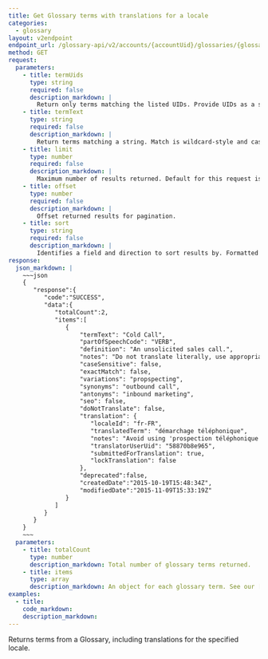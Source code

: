 ```yaml
---
title: Get Glossary terms with translations for a locale
categories:
  - glossary
layout: v2endpoint
endpoint_url: /glossary-api/v2/accounts/{accountUid}/glossaries/{glossaryUid}/locales/{localeId}/terms
method: GET
request:
  parameters:
    - title: termUids
      type: string
      required: false
      description_markdown: |
        Return only terms matching the listed UIDs. Provide UIDs as a single comma-separated string.
    - title: termText
      type: string
      required: false
      description_markdown: |
        Return terms matching a string. Match is wildcard-style and case-insensitive. For example, `termText=cold` will match `Cold Call`, but `termText=Cold Calls` will not.
    - title: limit
      type: number
      required: false
      description_markdown: |
        Maximum number of results returned. Default for this request is `100`, maximum is `5000`.
    - title: offset
      type: number
      required: false
      description_markdown: |
        Offset returned results for pagination.
    - title: sort
      type: string
      required: false
      description_markdown: |
        Identifies a field and direction to sort results by. Formatted as the field and direction separated by a comma, e.g. `sort=termText,asc`. Accepted values are `termText` (default), `createdDate` and `modifiedDate`. Directions are specified as `asc` or `desc`.
response:
  json_markdown: |
    ~~~json
    {
       "response":{
          "code":"SUCCESS",
          "data":{
             "totalCount":2,
             "items":[
                {
                    "termText": "Cold Call",
                    "partOfSpeechCode": "VERB",
                    "definition": "An unsolicited sales call.",
                    "notes": "Do not translate literally, use appropriate local term.",
                    "caseSensitive": false,
                    "exactMatch": false,
                    "variations": "propspecting",
                    "synonyms": "outbound call",
                    "antonyms": "inbound marketing",
                    "seo": false,
                    "doNotTranslate": false,
                    "translation": {
                       "localeId": "fr-FR",
                       "translatedTerm": "démarchage téléphonique",
                       "notes": "Avoid using 'prospection téléphonique'",
                       "translatorUserUid": "58870b8e965",
                       "submittedForTranslation": true,
                       "lockTranslation": false
                    },
                    "deprecated":false,
                    "createdDate":"2015-10-19T15:48:34Z",
                    "modifiedDate":"2015-11-09T15:33:19Z"
                }
             ]
          }
       }
    }
    ~~~
  parameters:
    - title: totalCount
      type: number
      description_markdown: Total number of glossary terms returned.
    - title: items
      type: array
      description_markdown: An object for each glossary term. See our [Glossary documentation](/knowledge-base/articles/manage-glossaries/#term-details) for details on the fields.
examples:
  - title:
    code_markdown:
    description_markdown:
---
```


Returns terms from a Glossary, including translations for the specified locale.